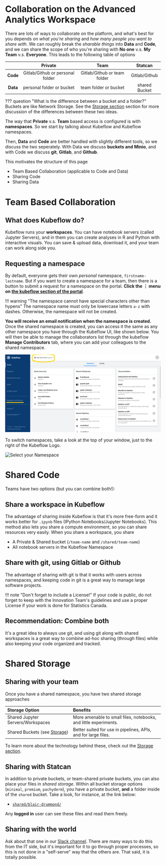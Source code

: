 # Collaboration on the Advanced Analytics Workspace


There are lots of ways to collaborate on the platform, and what's best for you depends on *what you're sharing* and *how many people you want to share with*. We can roughly break the *sharable things* into **Data** and **Code**, and we can share the scope of who you're sharing with **No one** v.s. **My Team** v.s. **Everyone**. This leads to the following table of options


|                 | **Private**                                | **Team**                                 | **Statcan**   |
|:--------------:|:------------------------------------------:|:----------------------------------------:|:-------------:|
| **Code**       | Gitlab/Github or personal folder | Gitlab/Github or team folder | Gitlab/Github |
| **Data**       | personal folder or bucket                    | team folder or bucket                    | shared Bucket  |

??? question "What is the difference between a bucket and a folder?"
    Buckets are like Network Storage. See the [Storage section](/Storage) section for more discussion of the differences between these two ideas.


The way that **Private** v.s. **Team** based access is configured is with **namespaces**. So we start by talking about Kubeflow and Kubeflow namespaces.


Then, **Data** and **Code** are better handled with slightly different tools, so we discuss the two seperately. With Data we discuss **buckets and Minio**, and with Code we discuss **git**, **Gitlab**, and **Github**.

This motivates the structure of this page

- Team Based Collaboration (applicable to Code and Data)
- Sharing Code
- Sharing Data




# Team Based Collaboration

## What does Kubeflow do?

Kubeflow runs your **workspaces**. You can have notebook servers (called Jupyter
Servers), and in them you can create analyses in R and Python with interactive
visuals. You can save & upload data, download it, and your team can work along side you.

## Requesting a namespace

By default, everyone gets their own *personal* namespace, `firstname-lastname`. But if you want to create a namespace for a team, then there is a button to submit a request for a namespace on the portal. **Click the &#8942; menu on [the kubeflow section of the portal](https://portal.covid.cloud.statcan.ca/#kubeflow)**.

!!! warning "The namespace cannot have special characters other than hypens"
    The namespace name must only be lowercase letters `a-z` with dashes. Otherwise,
    the namespace will not be created.


**You will receive an email notification when the namespace is created.** Once the shared namespace is created, you can access it the same as any other namespace you have through the Kubeflow UI, like shown below. You will then be able to manage the collaborators list through the kubeflow **Manage Contributors** tab, where you can add your colleagues to the shared namespace.

![Contributors Menu](/images/kubeflow_contributors.png)

To switch namespaces, take a look at the top of your window, just to the right of the Kubeflow Logo.

![Select your Namespace](/images/kubeflow_manage_contributors.png)

# Shared Code

Teams have two options (but you can combine both!):

## Share a workspace in Kubeflow

The advantage of sharing inside Kubeflow is that it's more free-form and it works better for `.ipynb` files (IPython Notebooks/Jupyter Notebooks). This method also lets you share a compute environment, so you can share resources very easily. When you share a workspace, you share

- A Private & Shared bucket (`/team-name` and `/shared/team-name`)
- All notebook servers in the Kubeflow Namespace

## Share with git, using Gitlab or Github

The advantage of sharing with git is that it works with users across namespaces, and keeping code in git is a great way to manage large software projects. 

!!! note "Don't forget to include a License!"
    If your code is public, do not forget to keep with the Innovation Team's guidelines and use a proper License if your work is done for Statistics Canada.

## Recommendation: Combine both

It's a great idea to always use git, and using git along with shared workspaces is a great way to combine ad-hoc sharing (through files) while also keeping your code organized and tracked.

# Shared Storage

## Sharing with your team

Once you have a shared namespace, you have two shared storage approaches 

| Storage Option                             |   Benefits                                                            |
|:-------------------------------------------|:----------------------------------------------------------------------|
| Shared Jupyter Servers/Workspaces          |      More amenable to small files, notebooks, and little experiments. |
| Shared Buckets (see [Storage](/Storage))   |      Better suited for use in pipelines, APIs, and for large files.   |

To learn more about the technology behind these, check out the [Storage section](/Storage).

## Sharing with Statcan

In addition to private buckets, or team-shared private buckets, you can also place your files in *shared storage*. Within all bucket storage options (`minimal`, `premium`, `pachyderm`), you have a private bucket, **and** a folder inside of the `shared` bucket. Take a look, for instance, at the link below:

- [`shared/blair-drummond/`](https://minimal-tenant1-minio.covid.cloud.statcan.ca/minio/shared/blair-drummond/)


Any **logged in** user can see these files and read them freely.

## Sharing with the world

Ask about that one in our [Slack channel](https://statcan-aaw.slaock.com). There are many ways to do this from the IT side, but it's important for it to go through proper processes, so this is not done in a "self-serve" way that the others are. That said, it is totally possible.
